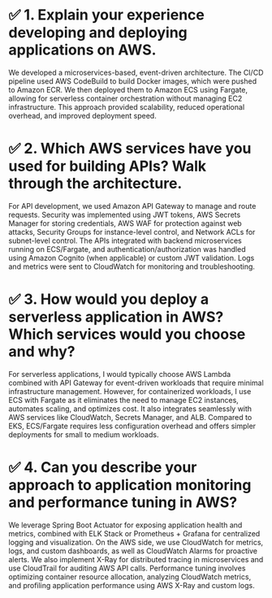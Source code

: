 # ✅ 1. Explain your experience developing and deploying applications on AWS.

We developed a microservices-based, event-driven architecture. The CI/CD pipeline used AWS CodeBuild to build Docker images, which were pushed to Amazon ECR. We then deployed them to Amazon ECS using Fargate, allowing for serverless container orchestration without managing EC2 infrastructure. This approach provided scalability, reduced operational overhead, and improved deployment speed.

 #  ✅ 2. Which AWS services have you used for building APIs? Walk through the architecture.

For API development, we used Amazon API Gateway to manage and route requests. Security was implemented using JWT tokens, AWS Secrets Manager for storing credentials, AWS WAF for protection against web attacks, Security Groups for instance-level control, and Network ACLs for subnet-level control. The APIs integrated with backend microservices running on ECS/Fargate, and authentication/authorization was handled using Amazon Cognito (when applicable) or custom JWT validation. Logs and metrics were sent to CloudWatch for monitoring and troubleshooting.

#  ✅ 3. How would you deploy a serverless application in AWS? Which services would you choose and why?

For serverless applications, I would typically choose AWS Lambda combined with API Gateway for event-driven workloads that require minimal infrastructure management. However, for containerized workloads, I use ECS with Fargate as it eliminates the need to manage EC2 instances, automates scaling, and optimizes cost. It also integrates seamlessly with AWS services like CloudWatch, Secrets Manager, and ALB. Compared to EKS, ECS/Fargate requires less configuration overhead and offers simpler deployments for small to medium workloads.

#  ✅ 4. Can you describe your approach to application monitoring and performance tuning in AWS?

We leverage Spring Boot Actuator for exposing application health and metrics, combined with ELK Stack or Prometheus + Grafana for centralized logging and visualization. On the AWS side, we use CloudWatch for metrics, logs, and custom dashboards, as well as CloudWatch Alarms for proactive alerts. We also implement X-Ray for distributed tracing in microservices and use CloudTrail for auditing AWS API calls. Performance tuning involves optimizing container resource allocation, analyzing CloudWatch metrics, and profiling application performance using AWS X-Ray and custom logs.
 
